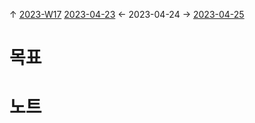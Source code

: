 
↑ [2023-W17](2023-W17.md)
[2023-04-23](2023-04-23.md) ← 2023-04-24 → [2023-04-25](2023-04-25.md)


# 목표



# 노트




